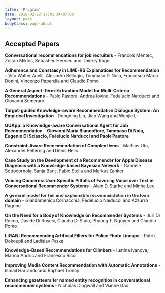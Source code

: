 ```yaml
---
title: 'Program'
date: 2018-02-22T17:01:34+07:00
layout: page
bodyClass: page-about
---
```


## Accepted Papers

**Conversational recommendations for job recruiters** - Francois Mentec, Zoltan Miklos, Sebastien Hervieu and Thierry Roger

**Adherence and Constancy in LIME-RS Explanations for Recommendation** - Vito Walter Anelli, Alejandro Bellogín, Tommaso Di Noia, Francesco Maria Donini, Vincenzo Paparella and Claudio Pomo

**A General Aspect-Term-Extraction Model for Multi-Criteria Recommendations** - Paolo Pastore, Andrea Iovine, Fedelucio Narducci and Giovanni Semeraro

**Target-guided Knowledge-aware Recommendation Dialogue System: An Empirical Investigation** - Dongding Lin, Jian Wang and Wenjie Li

**GUApp: a Knowledge-aware Conversational Agent for Job Recommendation** - **Giovanni Maria Biancofiore, Tommaso Di Noia, Eugenio Di Sciascio, Fedelucio Narducci and Paolo Pastore**

**Constraint-Aware Recommendation of Complex Items** - Mathias Uta, Alexander Felfernig and Denis Helic

**Case Study on the Development of a Recommender for Apple Disease Diagnosis with a Knowledge-based Bayesian Network** - Gabriele Sottocornola, Sanja Baric, Fabio Stella and Markus Zanker

**Voicing Concerns: User-Specific Pitfalls of Favoring Voice over Text in Conversational Recommender Systems** - Alain D. Starke and Minha Lee

**A general model for fair and explainable recommendation in the loan domain** - Giandomenico Cornacchia, Fedelucio Narducci and Azzurra Ragone

**On the Need for a Body of Knowledge on Recommender Systems** - Juri Di Rocco, Davide Di Ruscio, Claudio Di Sipio, Phuong T. Nguyen and Claudio Pomo

**LiGAN: Recommending Artificial Fillers for Police Photo Lineups** - Patrik Dokoupil and Ladislav Peska

**Knowledge-Based Recommendations for Climbers** - Iustina Ivanova, Marina Andrić and Francesco Ricci

**Improving Media Content Recommendation with Automatic Annotations** - Ismail Harrando and Raphaël Troncy

**Enhancing gazetteers for named entity recognition in conversational recommender systems** - Nicholas Dingwall and Vianne Gao
